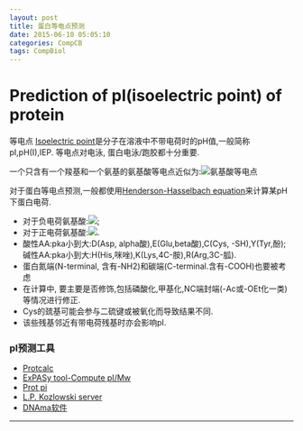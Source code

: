 ```yaml
---
layout: post
title: 蛋白等电点预测
date: 2015-06-10 05:05:10
categories: CompCB
tags: CompBiol
---
```

# Prediction of pI(isoelectric point) of protein

等电点 [Isoelectric point](http://en.wikipedia.org/wiki/Isoelectric_point)是分子在溶液中不带电荷时的pH值,一般简称pI,pH(I),IEP. 等电点对电泳, 蛋白电泳/跑胶都十分重要.

一个只含有一个羧基和一个氨基的氨基酸等电点近似为:![氨基酸等电点](http://upload.wikimedia.org/math/f/f/7/ff7d10ea86b5d02228752ee25d77b112.png)

对于蛋白等电点预测,一般都使用[Henderson-Hasselbach equation](http://en.wikipedia.org/wiki/Henderson%E2%80%93Hasselbalch_equation)来计算某pH下蛋白电荷.   

- 对于负电荷氨基酸:![](http://isoelectric.ovh.org/files/pI1.png);   
- 对于正电荷氨基酸:![](http://isoelectric.ovh.org/files/pI2.png).
- 酸性AA:pka小到大:D(Asp, alpha酸),E(Glu,beta酸),C(Cys, -SH),Y(Tyr,酚);碱性AA:pka小到大:H(His,咪唑),K(Lys,4C-胺),R(Arg,3C-胍).
- 蛋白氮端(N-terminal, 含有-NH2)和碳端(C-terminal.含有-COOH)也要被考虑
- 在计算中, 要主要是否修饰,包括磷酸化,甲基化,NC端封端(-Ac或-OEt化一类)等情况进行修正.
- Cys的巯基可能会参与二硫键或被氧化而导致结果不同.
- 该些残基邻近有带电荷残基时亦会影响pI.

### pI预测工具
- [Protcalc](http://protcalc.sourceforge.net/)
- [ExPASy tool-Compute pI/Mw](http://web.expasy.org/compute_pi/)
- [Prot pi](https://www.protpi.ch/Calculator/ProteinTool)
- [L.P. Kozlowski server](http://isoelectric.ovh.org/)
- [DNAma软件](http://www.lynnon.com/)

---
